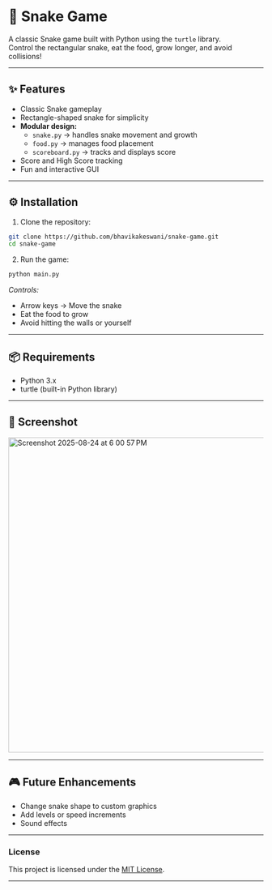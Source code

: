 # 🐍 Snake Game

A classic Snake game built with Python using the `turtle` library.  
Control the rectangular snake, eat the food, grow longer, and avoid collisions!

---

## ✨ Features

- Classic Snake gameplay
- Rectangle-shaped snake for simplicity
- **Modular design:**
  - `snake.py` → handles snake movement and growth
  - `food.py` → manages food placement
  - `scoreboard.py` → tracks and displays score
- Score and High Score tracking
- Fun and interactive GUI

---

## ⚙️ Installation

1. Clone the repository:
```bash
git clone https://github.com/bhavikakeswani/snake-game.git
cd snake-game
```
2. Run the game:
```bash
python main.py
```
*Controls:*
- Arrow keys → Move the snake
- Eat the food to grow
- Avoid hitting the walls or yourself

---

## 📦 Requirements
- Python 3.x
- turtle (built-in Python library)

---
## 📸 Screenshot

<img width="600" height="622" alt="Screenshot 2025-08-24 at 6 00 57 PM" src="https://github.com/user-attachments/assets/54fe08a2-8e43-4345-9d8f-05bfc2f1ed09" />

---

## 🎮 Future Enhancements
- Change snake shape to custom graphics
- Add levels or speed increments
- Sound effects

---

### License 
This project is licensed under the [MIT License](LICENSE). 

---
